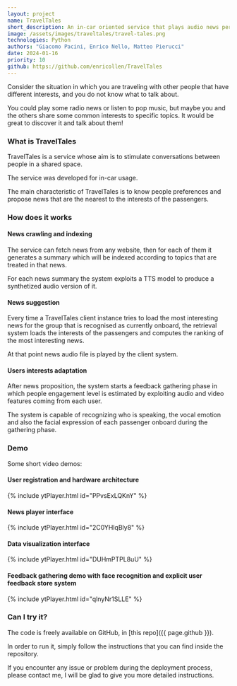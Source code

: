 ```yaml
---
layout: project
name: TravelTales
short_description: An in-car oriented service that plays audio news personalized on passengers' interests. 
image: /assets/images/traveltales/travel-tales.png
technologies: Python
authors: "Giacomo Pacini, Enrico Nello, Matteo Pierucci"
date: 2024-01-16
priority: 10
github: https://github.com/enricollen/TravelTales
---
```


Consider the situation in which you are traveling with other people that have different interests, and you do not know what to talk about.

You could play some radio news or listen to pop music, but maybe you and the others share some common interests to specific topics. It would be great to discover it and talk about them!

<!-- Listening to generalistic radio news

When traveling together with other people it is 

Current solutions
 -->



### What is TravelTales

TravelTales is a service whose aim is to stimulate conversations between people in a shared space.

The service was developed for in-car usage.

The main characteristic of TravelTales is to know people preferences and propose news that are the nearest to the interests of the passengers.

### How does it works


#### News crawling and indexing 

The service can fetch news from any website, then for each of them it generates a summary which will be indexed according to topics that are treated in that news.


For each news summary the system exploits a TTS model to produce a synthetized audio version of it.


#### News suggestion

Every time a TravelTales client instance tries to load the most interesting news for the group that is recognised as currently onboard, the retrieval system loads the interests of the passengers and computes the ranking of the most interesting news.

At that point news audio file is played by the client system.


#### Users interests adaptation

After news proposition, the system starts a feedback gathering phase in which people engagement level is estimated by exploiting audio and video features coming from each user.

The system is capable of recognizing who is speaking, the vocal emotion and also the facial expression of each passenger onboard during the gathering phase.


### Demo

Some short video demos:

#### User registration and hardware architecture

{% include ytPlayer.html id="PPvsExLQKnY" %}

#### News player interface

{% include ytPlayer.html id="2C0YHlqBly8" %}

#### Data visualization interface


{% include ytPlayer.html id="DUHmPTPL8uU" %}


#### Feedback gathering demo with face recognition and explicit user feedback store system


{% include ytPlayer.html id="qlnyNr1SLLE" %}


### Can I try it?

The code is freely available on GitHub, in [this repo]({{ page.github }}).

In order to run it, simply follow the instructions that you can find inside the repository.

If you encounter any issue or problem during the deployment process, please contact me, I will be glad to give you more detailed instructions.